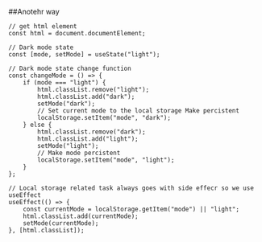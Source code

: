 ##Anotehr way

    // get html element
    const html = document.documentElement;

    // Dark mode state
    const [mode, setMode] = useState("light");

    // Dark mode state change function
    const changeMode = () => {
    	if (mode === "light") {
    		html.classList.remove("light");
    		html.classList.add("dark");
    		setMode("dark");
    		// Set current mode to the local storage Make percistent
    		localStorage.setItem("mode", "dark");
    	} else {
    		html.classList.remove("dark");
    		html.classList.add("light");
    		setMode("light");
    		// Make mode percistent
    		localStorage.setItem("mode", "light");
    	}
    };

    // Local storage related task always goes with side effecr so we use useEffect
    useEffect(() => {
    	const currentMode = localStorage.getItem("mode") || "light";
    	html.classList.add(currentMode);
    	setMode(currentMode);
    }, [html.classList]);

